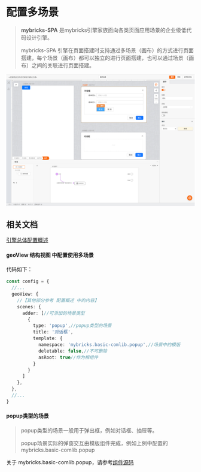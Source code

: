 # 配置多场景

>**mybricks-SPA** 是mybricks引擎家族面向各类页面应用场景的企业级低代码设计引擎。
>
> mybricks-SPA 引擎在页面搭建时支持通过多场景（画布）的方式进行页面搭建，每个场景（画布）都可以独立的进行页面搭建，也可以通过场景（画布）之间的关联进行页面搭建。
>

![img.png](img.png)

## 相关文档
[引擎总体配置概述](../01-config/index.md)<br/>


#### geoView 结构视图 中配置使用多场景
代码如下：
```typescript jsx
const config = {
  //...
  geoView: {
    //【其他部分参考 配置概述 中的内容】
    scenes: {
      adder: [//可添加的场景类型
        {
          type: 'popup',//popup类型的场景
          title: '对话框',
          template: {
            namespace: 'mybricks.basic-comlib.popup',//场景中的模版
            deletable: false,//不可删除
            asRoot: true//作为根组件
          }
        }
      ]
    },
  },
  //...
}
```

#### popup类型的场景
>popup类型的场景一般用于弹出框，例如对话框、抽屉等。
>
> popup场景实际的弹窗交互由模版组件完成，例如上例中配置的
> mybricks.basic-comlib.popup
> 

关于 mybricks.basic-comlib.popup，请参考[组件源码](https://github.com/mybricks/comlib-basic/tree/main/src/popup)

